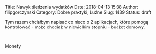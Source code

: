 Title: Nawyk śledzenia wydatków
Date: 2018-04-13 15:38
Author: filipgorczynski
Category: Dobre praktyki, Luźne
Slug: 1439
Status: draft

Tym razem chciałbym napisać co nieco o 2 aplikacjach, które pomogą kontrolować - może chociaż w niewielkim stopniu - budżet domowy.

 

Monefy

 

